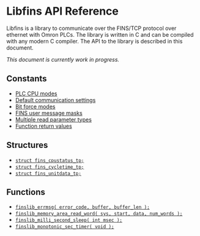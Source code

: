 # Libfins API Reference

Libfins is a library to communicate over the FINS/TCP protocol over ethernet with Omron PLCs. The library is written
in C and can be compiled with any modern C compiler. The API to the library is described in this document.

*This document is currently work in progress.*

## Constants

* [PLC CPU modes](doc/FINS_CPU_MODE.md)
* [Default communication settings](doc/FINS_DEFAULT.md)
* [Bit force modes](doc/FINS_FORCE.md)
* [FINS user message masks](doc/FINS_MSG.md)
* [Multiple read parameter types](doc/FINS_MULTI_TYPE.md)
* [Function return values](doc/FINS_RETVAL.md)

## Structures

* [`struct fins_cpustatus_tp;`](doc/fins_cpustatus_tp.md)
* [`struct fins_cycletime_tp;`](doc/fins_cycletime_tp.md)
* [`struct fins_unitdata_tp;`](doc/fins_unitdata_tp.md)

## Functions

* [`finslib_errmsg( error_code, buffer, buffer_len );`](doc/finslib_errmsg.md)
* [`finslib_memory_area_read_word( sys, start, data, num_words );`](doc/finslib_memory_area_read_word.md)
* [`finslib_milli_second_sleep( int msec );`](doc/finslib_milli_second_sleep.md)
* [`finslib_monotonic_sec_timer( void );`](doc/finslib_monotonic_sec_timer.md)
